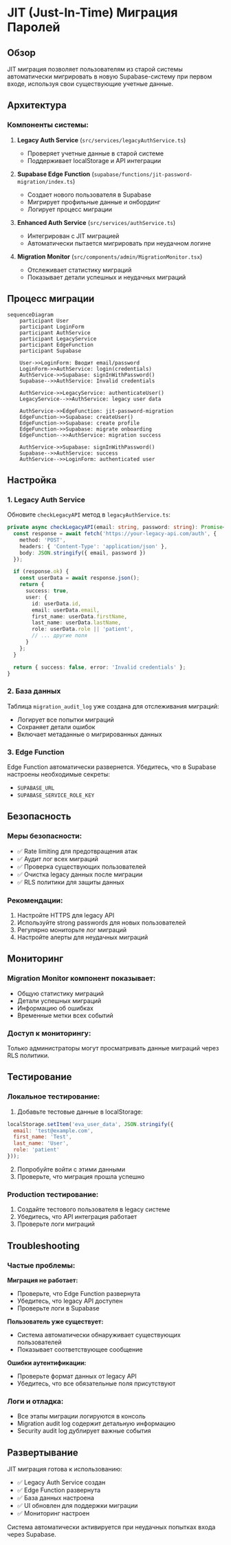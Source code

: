 # JIT (Just-In-Time) Миграция Паролей

## Обзор

JIT миграция позволяет пользователям из старой системы автоматически мигрировать в новую Supabase-систему при первом входе, используя свои существующие учетные данные.

## Архитектура

### Компоненты системы:

1. **Legacy Auth Service** (`src/services/legacyAuthService.ts`)
   - Проверяет учетные данные в старой системе
   - Поддерживает localStorage и API интеграции

2. **Supabase Edge Function** (`supabase/functions/jit-password-migration/index.ts`)
   - Создает нового пользователя в Supabase
   - Мигрирует профильные данные и онбординг
   - Логирует процесс миграции

3. **Enhanced Auth Service** (`src/services/authService.ts`)
   - Интегрирован с JIT миграцией
   - Автоматически пытается мигрировать при неудачном логине

4. **Migration Monitor** (`src/components/admin/MigrationMonitor.tsx`)
   - Отслеживает статистику миграций
   - Показывает детали успешных и неудачных миграций

## Процесс миграции

```mermaid
sequenceDiagram
    participant User
    participant LoginForm
    participant AuthService
    participant LegacyService
    participant EdgeFunction
    participant Supabase

    User->>LoginForm: Вводит email/password
    LoginForm->>AuthService: login(credentials)
    AuthService->>Supabase: signInWithPassword()
    Supabase-->>AuthService: Invalid credentials
    
    AuthService->>LegacyService: authenticateUser()
    LegacyService-->>AuthService: legacy user data
    
    AuthService->>EdgeFunction: jit-password-migration
    EdgeFunction->>Supabase: createUser()
    EdgeFunction->>Supabase: create profile
    EdgeFunction->>Supabase: migrate onboarding
    EdgeFunction-->>AuthService: migration success
    
    AuthService->>Supabase: signInWithPassword()
    Supabase-->>AuthService: success
    AuthService-->>LoginForm: authenticated user
```

## Настройка

### 1. Legacy Auth Service

Обновите `checkLegacyAPI` метод в `legacyAuthService.ts`:

```typescript
private async checkLegacyAPI(email: string, password: string): Promise<LegacyAuthResult> {
  const response = await fetch('https://your-legacy-api.com/auth', {
    method: 'POST',
    headers: { 'Content-Type': 'application/json' },
    body: JSON.stringify({ email, password })
  });

  if (response.ok) {
    const userData = await response.json();
    return {
      success: true,
      user: {
        id: userData.id,
        email: userData.email,
        first_name: userData.firstName,
        last_name: userData.lastName,
        role: userData.role || 'patient',
        // ... другие поля
      }
    };
  }

  return { success: false, error: 'Invalid credentials' };
}
```

### 2. База данных

Таблица `migration_audit_log` уже создана для отслеживания миграций:
- Логирует все попытки миграций
- Сохраняет детали ошибок
- Включает метаданные о мигрированных данных

### 3. Edge Function

Edge Function автоматически развернется. Убедитесь, что в Supabase настроены необходимые секреты:
- `SUPABASE_URL`
- `SUPABASE_SERVICE_ROLE_KEY`

## Безопасность

### Меры безопасности:
- ✅ Rate limiting для предотвращения атак
- ✅ Аудит лог всех миграций
- ✅ Проверка существующих пользователей
- ✅ Очистка legacy данных после миграции
- ✅ RLS политики для защиты данных

### Рекомендации:
1. Настройте HTTPS для legacy API
2. Используйте strong passwords для новых пользователей
3. Регулярно мониторьте лог миграций
4. Настройте алерты для неудачных миграций

## Мониторинг

### Migration Monitor компонент показывает:
- Общую статистику миграций
- Детали успешных миграций
- Информацию об ошибках
- Временные метки всех событий

### Доступ к мониторингу:
Только администраторы могут просматривать данные миграций через RLS политики.

## Тестирование

### Локальное тестирование:
1. Добавьте тестовые данные в localStorage:
```javascript
localStorage.setItem('eva_user_data', JSON.stringify({
  email: 'test@example.com',
  first_name: 'Test',
  last_name: 'User',
  role: 'patient'
}));
```

2. Попробуйте войти с этими данными
3. Проверьте, что миграция прошла успешно

### Production тестирование:
1. Создайте тестового пользователя в legacy системе
2. Убедитесь, что API интеграция работает
3. Проверьте логи миграций

## Troubleshooting

### Частые проблемы:

**Миграция не работает:**
- Проверьте, что Edge Function развернута
- Убедитесь, что legacy API доступен
- Проверьте логи в Supabase

**Пользователь уже существует:**
- Система автоматически обнаруживает существующих пользователей
- Показывает соответствующее сообщение

**Ошибки аутентификации:**
- Проверьте формат данных от legacy API
- Убедитесь, что все обязательные поля присутствуют

### Логи и отладка:
- Все этапы миграции логируются в консоль
- Migration audit log содержит детальную информацию
- Security audit log дублирует важные события

## Развертывание

JIT миграция готова к использованию:
- ✅ Legacy Auth Service создан
- ✅ Edge Function развернута
- ✅ База данных настроена
- ✅ UI обновлен для поддержки миграции
- ✅ Мониторинг настроен

Система автоматически активируется при неудачных попытках входа через Supabase.

